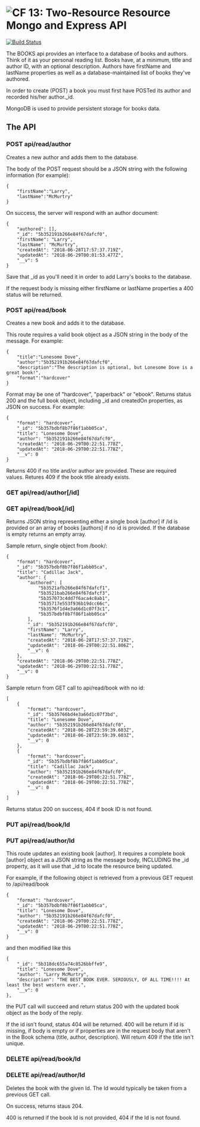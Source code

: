 ![CF](https://camo.githubusercontent.com/70edab54bba80edb7493cad3135e9606781cbb6b/687474703a2f2f692e696d6775722e636f6d2f377635415363382e706e67) 13: Two-Resource Resource Mongo and Express API
===

[![Build Status](https://travis-ci.org/TCW417/13-14-two-resource-api.svg?branch=master)](https://travis-ci.org/TCW417/13-14-two-resource-api)

The BOOKS api provides an interface to a database of books and authors. Think of it as your personal reading list.  Books have, at a minimum, title and author ID, with an optional description. Authors have firstName and lastName properties as well as a database-maintained list of books they've authored.

In order to create (POST) a book you must first have POSTed its author and recorded his/her author._id.

MongoDB is used to provide persistent storage for books data.

## The API

### POST api/read/author

Creates a new author and adds them to the database.

The body of the POST request should be a JSON string with the following information (for example):
```
{
    "firstName":"Larry",
    "lastName":"McMurtry"
}
```
On success, the server will respond with an author document:
```
{
    "authored": [],
    "_id": "5b352191b266e84f67dafcf0",
    "firstName": "Larry",
    "lastName": "McMurtry",
    "createdAt": "2018-06-28T17:57:37.719Z",
    "updatedAt": "2018-06-29T00:01:53.477Z",
    "__v": 5
}
```
Save that _id as you'll need it in order to add Larry's books to the database.

If the request body is missing either firstName or lastName properties a 400 status will be returned.

### POST api/read/book

Creates a new book and adds it to the database.

This route requires a valid book object as a JSON string in the body of the message. For example:
```
{
    "title":"Lonesome Dove",
    "author":"5b352191b266e84f67dafcf0",
    "description":"The description is optional, but Lonesome Dove is a great book!",
    "format":"hardcover"
}
```
Format may be one of "hardcover", "paperback" or "ebook".
Returns status 200 and the full book object, including _id and createdOn properties, as JSON on success. For example:
```
{
    "format": "hardcover",
    "_id": "5b357bdbf8b7f86f1abb05ca",
    "title": "Lonesome Dove",
    "author": "5b352191b266e84f67dafcf0",
    "createdAt": "2018-06-29T00:22:51.778Z",
    "updatedAt": "2018-06-29T00:22:51.778Z",
    "__v": 0
}
```
Returns 400 if no title and/or author are provided. These are required values. Retures 409 if the book title already exists.

### GET api/read/author[/id]
### GET api/read/book[/id]

Returns JSON string representing either a single book [author] if /id is provided or an array of books [authors] if no id is provided. If the database is empty returns an empty array.

Sample return, single object from /book/:
```
{
    "format": "hardcover",
    "_id": "5b357bdbf8b7f86f1abb05ca",
    "title": "Cadillac Jack",
    "author": {
        "authored": [
            "5b3521afb266e84f67dafcf1",
            "5b3521bab266e84f67dafcf3",
            "5b357073c4dd7f6aca4c8ab1",
            "5b35717e553f936b19dcc66c",
            "5b3576f1d4e3a66d1c07f3c1",
            "5b357bdbf8b7f86f1abb05ca"
        ],
        "_id": "5b352191b266e84f67dafcf0",
        "firstName": "Larry",
        "lastName": "McMurtry",
        "createdAt": "2018-06-28T17:57:37.719Z",
        "updatedAt": "2018-06-29T00:22:51.806Z",
        "__v": 6
    },
    "createdAt": "2018-06-29T00:22:51.778Z",
    "updatedAt": "2018-06-29T00:22:51.778Z",
    "__v": 0
}
```
Sample return from GET call to api/read/book with no id:
```
[
    {
        "format": "hardcover",
        "_id": "5b35766bd4e3a66d1c07f3bd",
        "title": "Lonesome Dove",
        "author": "5b352191b266e84f67dafcf0",
        "createdAt": "2018-06-28T23:59:39.603Z",
        "updatedAt": "2018-06-28T23:59:39.603Z",
        "__v": 0
    },
    {
        "format": "hardcover",
        "_id": "5b357bdbf8b7f86f1abb05ca",
        "title": "Cadillac Jack",
        "author": "5b352191b266e84f67dafcf0",
        "createdAt": "2018-06-29T00:22:51.778Z",
        "updatedAt": "2018-06-29T00:22:51.778Z",
        "__v": 0
    }
]
```
Returns status 200 on success, 404 if book ID is not found.

### PUT api/read/book/Id
### PUT api/read/author/Id
This route updates an existing book [author]. It requires a complete book [author] object as a JSON string as the message body, INCLUDING the _id property, as it will use that _id to locate the resource being updated.

For example, if the following object is retrieved from a previous GET request to /api/read/book
```
{
    "format": "hardcover",
    "_id": "5b357bdbf8b7f86f1abb05ca",
    "title": "Lonesome Dove",
    "author": "5b352191b266e84f67dafcf0",
    "createdAt": "2018-06-29T00:22:51.778Z",
    "updatedAt": "2018-06-29T00:22:51.778Z",
    "__v": 0
}
```
and then modified like this
```
{
    "_id": "5b318dc655a74c8526bbffe9",
    "title": "Lonesome Dove",
    "author": "Larry McMurtry",
    "description": "THE BEST BOOK EVER. SERIOUSLY, OF ALL TIME!!!! At least the best western ever.",
    "__v": 0
},
```
the PUT call will succeed and return status 200 with the updated book object as the body of the reply.

If the id isn't found, status 404 will be returned. 400 will be return if id is missing, if body is empty or if properties are in the request body that aren't in the Book schema (title, author, description).  Will return 409 if the title isn't unique.

### DELETE api/read/book/Id
### DELETE api/read/author/Id
Deletes the book with the given Id. The Id would typically be taken from a previous GET call.  

On success, returns staus 204.

400 is returned if the book Id is not provided, 404 if the Id is not found.
